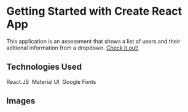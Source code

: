 # Getting Started with Create React App


This application is an assessment that shows a list of users and their aditional information from a dropdown.
[Check it out!](https://gcloud11.github.io/Veryable/)

## Technologies Used
React.JS 
Material UI 
Google Fonts

## Images




